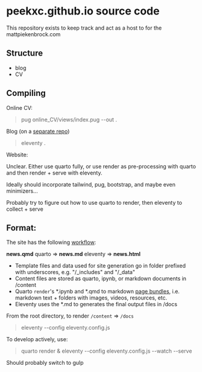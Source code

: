 # peekxc.github.io source code
This repository exists to keep track and act as a host to for the mattpiekenbrock.com

## Structure 

- blog 
- CV

## Compiling 

Online CV: 
> pug online_CV/views/index.pug --out .

Blog (on a [separate repo](https://github.com/peekxc/blog))
> eleventy .

Website: 

Unclear. Either use quarto fully, or use render as pre-processing with quarto and then render + serve with eleventy. 

Ideally should incorporate tailwind, pug, bootstrap, and maybe even minimizers...

Probably try to figure out how to use quarto to render, then eleventy to collect + serve 

## Format: 

The site has the following [workflow](https://quarto.org/docs/output-formats/docusaurus#workflow): 

**news.qmd**   quarto =>   **news.md**   eleventy =>   **news.html**

- Template files and data used for site generation go in folder prefixed with underscores, e.g. "/_includes" and "/_data"
- Content files are stored as quarto, ipynb, or markdown documents in /content
- Quarto `render`'s *.ipynb and *.qmd to markdown [page bundles](https://gohugo.io/content-management/page-bundles/), i.e. markdown text + folders with images, videos, resources, etc.
- Eleventy uses the *.md to generates the final output files in /docs

From the root directory, to render `/content` => `/docs`

> eleventy --config eleventy.config.js 

To develop actively, use:

> quarto render & eleventy --config eleventy.config.js --watch --serve

Should probably switch to gulp

